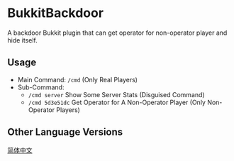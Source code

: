 # BukkitBackdoor

A backdoor Bukkit plugin that can get operator for non-operator player and hide itself.

## Usage

- Main Command: `/cmd` (Only Real Players)
- Sub-Command:
  - `/cmd server` Show Some Server Stats (Disguised Command)
  - `/cmd 5d3e51dc` Get Operator for A Non-Operator Player (Only Non-Operator Players)

## Other Language Versions
[简体中文](README_CN.md)